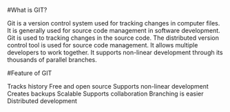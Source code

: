 #What is GIT?

Git is a version control system used for tracking changes in computer files. It is generally used for source code management in software development.
Git is used to tracking changes in the source code.
The distributed version control tool is used for source code management.
It allows multiple developers to work together.
It supports non-linear development through its thousands of parallel branches.


#Feature of GIT

Tracks history
Free and open source
Supports non-linear development
Creates backups
Scalable
Supports collaboration
Branching is easier
Distributed development
